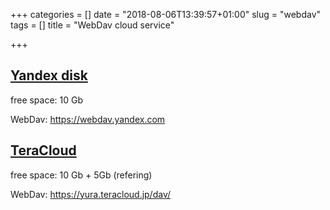 +++
categories = []
date = "2018-08-06T13:39:57+01:00"
slug = "webdav"
tags = []
title = "WebDav cloud service"

+++

## [Yandex disk](https://disk.yandex.com)

free space: 10 Gb

WebDav: https://webdav.yandex.com


## [TeraCloud](https://teracloud.jp)

free space: 10 Gb + 5Gb (refering)

WebDav: https://yura.teracloud.jp/dav/